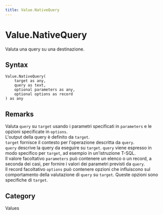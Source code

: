 ```yaml
---
title: Value.NativeQuery
---
```


# Value.NativeQuery


Valuta una query su una destinazione.


## Syntax

```powerquery
Value.NativeQuery(
    target as any,
    query as text,
    optional parameters as any,
    optional options as record
) as any
```


## Remarks

Valuta <code>query</code> su <code>target</code> usando i parametri specificati in <code>parameters</code> e le opzioni specificate in <code>options</code>.<br />L'output della query è definito da <code>target</code>.<br /><code>target</code> fornisce il contesto per l'operazione descritta da <code>query</code>.<br /><code>query</code> descrive la query da eseguire su <code>target</code>. <code>query</code> viene espresso in modo specifico per <code>target</code>, ad esempio in un'istruzione T-SQL.<br />Il valore facoltativo <code>parameters</code> può contenere un elenco o un record, a seconda dei casi, per fornire i valori dei parametri previsti da <code>query</code>.<br />Il record facoltativo <code>options</code> può contenere opzioni che influiscono sul comportamento della valutazione di <code>query</code> su <code>target</code>. Queste opzioni sono specifiche di <code>target</code>.<br />



## Category
Values
